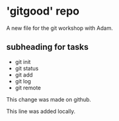 # 'gitgood' repo

A new file for the git workshop with Adam.

## subheading for tasks

- git init
- git status
- git add
- git log
- git remote

This change was made on github.

This line was added locally.